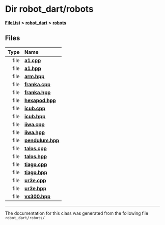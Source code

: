 

# Dir robot\_dart/robots



[**FileList**](files.md) **>** [**robot\_dart**](dir_166284c5f0440000a6384365f2a45567.md) **>** [**robots**](dir_087fbdcd93b501a5d3f98df93e9f8cc4.md)












## Files

| Type | Name |
| ---: | :--- |
| file | [**a1.cpp**](a1_8cpp.md) <br> |
| file | [**a1.hpp**](a1_8hpp.md) <br> |
| file | [**arm.hpp**](arm_8hpp.md) <br> |
| file | [**franka.cpp**](franka_8cpp.md) <br> |
| file | [**franka.hpp**](franka_8hpp.md) <br> |
| file | [**hexapod.hpp**](hexapod_8hpp.md) <br> |
| file | [**icub.cpp**](icub_8cpp.md) <br> |
| file | [**icub.hpp**](icub_8hpp.md) <br> |
| file | [**iiwa.cpp**](iiwa_8cpp.md) <br> |
| file | [**iiwa.hpp**](iiwa_8hpp.md) <br> |
| file | [**pendulum.hpp**](pendulum_8hpp.md) <br> |
| file | [**talos.cpp**](talos_8cpp.md) <br> |
| file | [**talos.hpp**](talos_8hpp.md) <br> |
| file | [**tiago.cpp**](tiago_8cpp.md) <br> |
| file | [**tiago.hpp**](tiago_8hpp.md) <br> |
| file | [**ur3e.cpp**](ur3e_8cpp.md) <br> |
| file | [**ur3e.hpp**](ur3e_8hpp.md) <br> |
| file | [**vx300.hpp**](vx300_8hpp.md) <br> |



























































------------------------------
The documentation for this class was generated from the following file `robot_dart/robots/`

